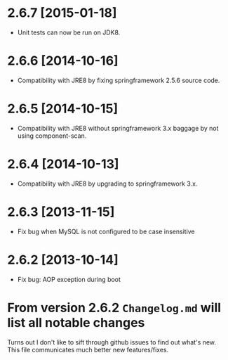 # 2.6.7 [2015-01-18]
 * Unit tests can now be run on JDK8.

# 2.6.6 [2014-10-16]
 * Compatibility with JRE8 by fixing springframework 2.5.6 source code.

# 2.6.5 [2014-10-15]
 * Compatibility with JRE8 without springframework 3.x baggage by not using component-scan.

# 2.6.4 [2014-10-13]
 * Compatibility with JRE8 by upgrading to springframework 3.x.

# 2.6.3 [2013-11-15]
 * Fix bug when MySQL is not configured to be case insensitive

# 2.6.2 [2013-10-14]
 * Fix bug: AOP exception during boot

# From version 2.6.2 `Changelog.md` will list all notable changes
Turns out I don't like to sift through github issues to find out what's new.
This file communicates much better new features/fixes.
